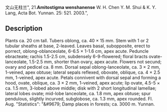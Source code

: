 文山无柱兰",
21.**Amitostigma wenshanense** W. H. Chen Y. M. Shui & K. Y. Lang, Acta Bot. Yunnan. 25: 521. 2003.",

## Description
Plants ca. 20 cm tall. Tubers oblong, ca. 40 × 15 mm. Stem with 1 or 2 tubular sheaths at base, 2-leaved. Leaves basal, subopposite, erect to porrect, oblong-oblanceolate, 6-6.5 × 1-1.6 cm, apex acute. Peduncle ebracteate; rachis 1.5-2.5 cm, subdensely 6-9-flowered; floral bracts ovate-lanceolate, 1.5-2.5 mm, shorter than ovary, apex acute. Flowers not secund; ovary and pedicel ca. 8 mm. Dorsal sepal oblong-lanceolate, ca. 3 × 2 mm, 1-veined, apex obtuse; lateral sepals reflexed, obovate, oblique, ca. 4 × 2.5 mm, 1-veined, apex acute. Petals connivent with dorsal sepal and forming a hood, ovate, oblique, ca. 3 × 2 mm, 1-veined, apex acute; lip ovate, 4.5-5 × ca. 1.5 mm, 3-lobed above middle; disk with 2 short longitudinal lamellae; lateral lobes ovate; mid-lobe lanceolate, ca. 1.8 mm, apex obtuse; spur pendulous, slightly incurved, subglobose, ca. 1.3 mm, apex rounded. Fl. Aug.
  "Statistics": "&amp;#9679; Damp places in forests; ca. 3000 m. Yunnan.
